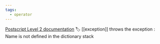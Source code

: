```yaml
---
tags:
  - operator
---
```

[Postscript Level 2 documentation](https://hepunx.rl.ac.uk/~adye/psdocs/ref/PSL2u.html#undefined)
🏷️ [[exception]]
throws the exception : Name is not defined in the dictionary stack